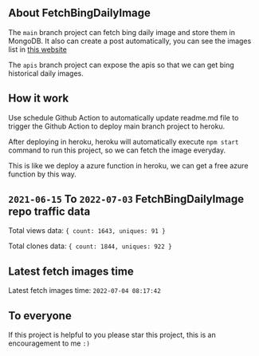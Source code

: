 ## About FetchBingDailyImage

The `main` branch project can fetch bing daily image and store them in MongoDB.
It also can create a post automatically, you can see the images list in [this website](https://oursalbum.netlify.app)

The `apis` branch project can expose the apis so that we can get bing historical daily images.

## How it work

Use schedule Github Action to automatically update readme.md file to trigger the Github Action to deploy main branch project to heroku.

After deploying in heroku, heroku will automatically execute `npm start` command to run this project, so we can fetch the image everyday.

This is like we deploy a azure function in heroku, we can get a free azure function by this way.

## `2021-06-15` To `2022-07-03` FetchBingDailyImage repo traffic data

Total views data: `{ count: 1643, uniques: 91 }`

Total clones data: `{ count: 1844, uniques: 922 }`

## Latest fetch images time

Latest fetch images time: `2022-07-04 08:17:42`

## To everyone

If this project is helpful to you please star this project, this is an encouragement to me `:)`



